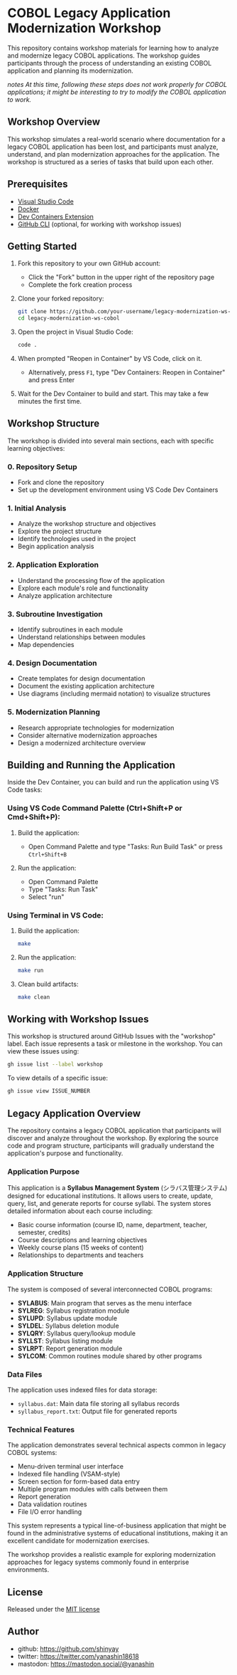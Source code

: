 # COBOL Legacy Application Modernization Workshop

This repository contains workshop materials for learning how to analyze and modernize legacy COBOL applications. The workshop guides participants through the process of understanding an existing COBOL application and planning its modernization.

*notes*
*At this time, following these steps does not work properly for COBOL applications; it might be interesting to try to modify the COBOL application to work.*

## Workshop Overview

This workshop simulates a real-world scenario where documentation for a legacy COBOL application has been lost, and participants must analyze, understand, and plan modernization approaches for the application. The workshop is structured as a series of tasks that build upon each other.

## Prerequisites

- [Visual Studio Code](https://code.visualstudio.com/)
- [Docker](https://www.docker.com/)
- [Dev Containers Extension](https://marketplace.visualstudio.com/items?itemName=ms-vscode-remote.remote-containers)
- [GitHub CLI](https://cli.github.com/) (optional, for working with workshop issues)

## Getting Started

1. Fork this repository to your own GitHub account:
   - Click the "Fork" button in the upper right of the repository page
   - Complete the fork creation process

2. Clone your forked repository:
   ```bash
   git clone https://github.com/your-username/legacy-modernization-ws-cobol.git
   cd legacy-modernization-ws-cobol
   ```

3. Open the project in Visual Studio Code:
   ```bash
   code .
   ```

4. When prompted "Reopen in Container" by VS Code, click on it.
   - Alternatively, press `F1`, type "Dev Containers: Reopen in Container" and press Enter

5. Wait for the Dev Container to build and start. This may take a few minutes the first time.

## Workshop Structure

The workshop is divided into several main sections, each with specific learning objectives:

### 0. Repository Setup
- Fork and clone the repository
- Set up the development environment using VS Code Dev Containers

### 1. Initial Analysis
- Analyze the workshop structure and objectives
- Explore the project structure
- Identify technologies used in the project
- Begin application analysis

### 2. Application Exploration
- Understand the processing flow of the application
- Explore each module's role and functionality
- Analyze application architecture

### 3. Subroutine Investigation
- Identify subroutines in each module
- Understand relationships between modules
- Map dependencies

### 4. Design Documentation
- Create templates for design documentation
- Document the existing application architecture
- Use diagrams (including mermaid notation) to visualize structures

### 5. Modernization Planning
- Research appropriate technologies for modernization
- Consider alternative modernization approaches
- Design a modernized architecture overview

## Building and Running the Application

Inside the Dev Container, you can build and run the application using VS Code tasks:

### Using VS Code Command Palette (Ctrl+Shift+P or Cmd+Shift+P):
1. Build the application:
   - Open Command Palette and type "Tasks: Run Build Task" or press `Ctrl+Shift+B`

2. Run the application:
   - Open Command Palette
   - Type "Tasks: Run Task"
   - Select "run"

### Using Terminal in VS Code:
1. Build the application:
   ```bash
   make
   ```

2. Run the application:
   ```bash
   make run
   ```

3. Clean build artifacts:
   ```bash
   make clean
   ```

## Working with Workshop Issues

This workshop is structured around GitHub Issues with the "workshop" label. Each issue represents a task or milestone in the workshop. You can view these issues using:

```bash
gh issue list --label workshop
```

To view details of a specific issue:

```bash
gh issue view ISSUE_NUMBER
```

## Legacy Application Overview

The repository contains a legacy COBOL application that participants will discover and analyze throughout the workshop. By exploring the source code and program structure, participants will gradually understand the application's purpose and functionality.

### Application Purpose

This application is a **Syllabus Management System** (シラバス管理システム) designed for educational institutions. It allows users to create, update, query, list, and generate reports for course syllabi. The system stores detailed information about each course including:

- Basic course information (course ID, name, department, teacher, semester, credits)
- Course descriptions and learning objectives
- Weekly course plans (15 weeks of content)
- Relationships to departments and teachers

### Application Structure

The system is composed of several interconnected COBOL programs:

- **SYLABUS**: Main program that serves as the menu interface
- **SYLREG**: Syllabus registration module
- **SYLUPD**: Syllabus update module
- **SYLDEL**: Syllabus deletion module
- **SYLQRY**: Syllabus query/lookup module
- **SYLLST**: Syllabus listing module
- **SYLRPT**: Report generation module
- **SYLCOM**: Common routines module shared by other programs

### Data Files

The application uses indexed files for data storage:
- `syllabus.dat`: Main data file storing all syllabus records
- `syllabus_report.txt`: Output file for generated reports

### Technical Features

The application demonstrates several technical aspects common in legacy COBOL systems:
- Menu-driven terminal user interface
- Indexed file handling (VSAM-style)
- Screen section for form-based data entry
- Multiple program modules with calls between them
- Report generation
- Data validation routines
- File I/O error handling

This system represents a typical line-of-business application that might be found in the administrative systems of educational institutions, making it an excellent candidate for modernization exercises.

The workshop provides a realistic example for exploring modernization approaches for legacy systems commonly found in enterprise environments.

## License

Released under the [MIT license](https://gist.githubusercontent.com/shinyay/56e54ee4c0e22db8211e05e70a63247e/raw/f3ac65a05ed8c8ea70b653875ccac0c6dbc10ba1/LICENSE)

## Author

- github: <https://github.com/shinyay>
- twitter: <https://twitter.com/yanashin18618>
- mastodon: <https://mastodon.social/@yanashin>
